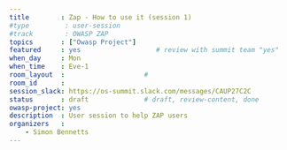 ```yaml
---
title        : Zap - How to use it (session 1)
#type         : user-session
#track        : OWASP ZAP
topics       : ["Owasp Project"]
featured     : yes                   # review with summit team "yes"
when_day     : Mon
when_time    : Eve-1
room_layout  :                    #
room_id      :
session_slack: https://os-summit.slack.com/messages/CAUP27C2C
status       : draft              # draft, review-content, done
owasp-project: yes
description  : User session to help ZAP users
organizers   :
    - Simon Bennetts
---
```


<!--(add intro)

## WHY

(...)

## What

(...)

## Outcomes

(...)

## References

(...)


## Previous-->
